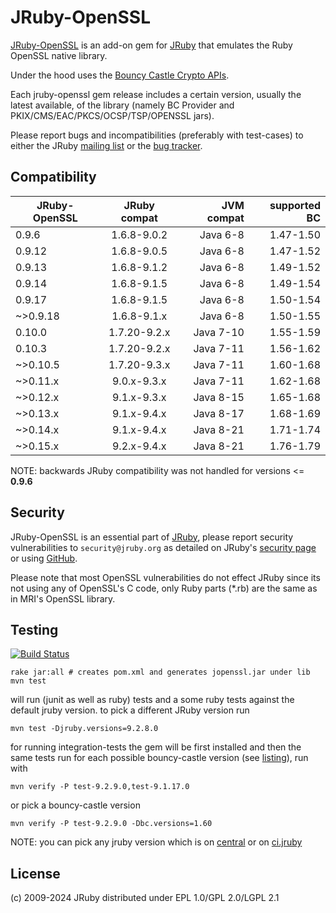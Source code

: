 # JRuby-OpenSSL

[JRuby-OpenSSL](https://github.com/jruby/jruby-openssl) is an add-on gem for
[JRuby](https://www.jruby.org/) that emulates the Ruby OpenSSL native library.

Under the hood uses the [Bouncy Castle Crypto APIs](https://www.bouncycastle.org/java.html).

Each jruby-openssl gem release includes a certain version, usually the latest available, 
of the library (namely BC Provider and PKIX/CMS/EAC/PKCS/OCSP/TSP/OPENSSL jars).

Please report bugs and incompatibilities (preferably with test-cases) to either
the JRuby [mailing list][1] or the [bug tracker][2].

## Compatibility

| JRuby-OpenSSL | JRuby compat | JVM compat | supported BC |
|---------------|:------------:|-----------:|-------------:|
| 0.9.6         | 1.6.8-9.0.2  |   Java 6-8 |    1.47-1.50 |
| 0.9.12        | 1.6.8-9.0.5  |   Java 6-8 |    1.47-1.52 |
| 0.9.13        | 1.6.8-9.1.2  |   Java 6-8 |    1.49-1.52 |
| 0.9.14        | 1.6.8-9.1.5  |   Java 6-8 |    1.49-1.54 |
| 0.9.17        | 1.6.8-9.1.5  |   Java 6-8 |    1.50-1.54 |
| ~>0.9.18      | 1.6.8-9.1.x  |   Java 6-8 |    1.50-1.55 |
| 0.10.0        | 1.7.20-9.2.x |  Java 7-10 |    1.55-1.59 |
| 0.10.3        | 1.7.20-9.2.x |  Java 7-11 |    1.56-1.62 |
| ~>0.10.5      | 1.7.20-9.3.x |  Java 7-11 |    1.60-1.68 |
| ~>0.11.x      | 9.0.x-9.3.x  |  Java 7-11 |    1.62-1.68 |
| ~>0.12.x      | 9.1.x-9.3.x  |  Java 8-15 |    1.65-1.68 |
| ~>0.13.x      | 9.1.x-9.4.x  |  Java 8-17 |    1.68-1.69 |
| ~>0.14.x      | 9.1.x-9.4.x  |  Java 8-21 |    1.71-1.74 |
| ~>0.15.x      | 9.2.x-9.4.x  |  Java 8-21 |    1.76-1.79 |

NOTE: backwards JRuby compatibility was not handled for versions <= **0.9.6** 

## Security

JRuby-OpenSSL is an essential part of [JRuby](https://www.jruby.org/), please report security vulnerabilities to 
`security@jruby.org` as detailed on JRuby's [security page](https://www.jruby.org/security) or using [GitHub][0].
 
Please note that most OpenSSL vulnerabilities do not effect JRuby since its not using 
any of OpenSSL's C code, only Ruby parts (*.rb) are the same as in MRI's OpenSSL library. 

## Testing

[![Build Status][0]](http://travis-ci.org/jruby/jruby-openssl)

    rake jar:all # creates pom.xml and generates jopenssl.jar under lib
    mvn test

will run (junit as well as ruby) tests and a some ruby tests against the default
jruby version. to pick a different JRuby version run

    mvn test -Djruby.versions=9.2.8.0

for running integration-tests the gem will be first installed and then the same
tests run for each possible bouncy-castle version (see [listing][3]), run with

    mvn verify -P test-9.2.9.0,test-9.1.17.0

or pick a bouncy-castle version

    mvn verify -P test-9.2.9.0 -Dbc.versions=1.60

NOTE: you can pick any jruby version which is on [central][4] or on [ci.jruby][5]

## License

(c) 2009-2024 JRuby distributed under EPL 1.0/GPL 2.0/LGPL 2.1

[0]: https://github.com/jruby/jruby-openssl/security
[1]: https://github.com/jruby/jruby/wiki/MailingLists
[2]: https://github.com/jruby/jruby-openssl/issues/new
[3]: https://github.com/jruby/jruby-openssl/tree/master/integration
[4]: http://central.maven.org/maven2/org/jruby/
[5]: https://www.jruby.org/nightly
